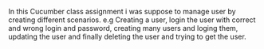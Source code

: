 In this Cucumber class assignment i was suppose to manage user by creating different scenarios. e.g Creating a user, login the user with correct and wrong login and password, creating many users and loging them, updating the user and finally deleting the user and trying to get the user. 
